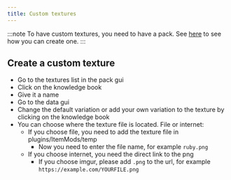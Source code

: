 ```yaml
---
title: Custom textures
---
```


:::note To have custom textures, you need to have a pack. See [here](pack.md#create-a-pack) to see how you can create one.
:::

## Create a custom texture

* Go to the textures list in the pack gui
* Click on the knowledge book
* Give it a name
* Go to the data gui
* Change the default variation or add your own variation to the texture by clicking on the knowledge book
* You can choose where the texture file is located. File or internet:
    * If you choose file, you need to add the texture file in plugins/ItemMods/temp
        * Now you need to enter the file name, for example `ruby.png`
    * If you choose internet, you need the direct link to the png
        * If you choose imgur, please add `.png` to the url, for example `https://example.com/YOURFILE.png`
